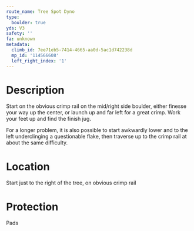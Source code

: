 ```yaml
---
route_name: Tree Spot Dyno
type:
  boulder: true
yds: V3
safety: ''
fa: unknown
metadata:
  climb_id: 7ee71eb5-7414-4665-aa0d-5ac1d742238d
  mp_id: '114566608'
  left_right_index: '1'
---
```

# Description
Start on the obvious crimp rail on the mid/right side boulder, either finesse your way up the center, or launch up and far left for a great crimp. Work your feet up and find the finish jug.

For a longer problem, it is also possible to start awkwardly lower and to the left underclinging a questionable flake, then traverse up to the crimp rail at about the same difficulty.

# Location
Start just to the right of the tree, on obvious crimp rail

# Protection
Pads

